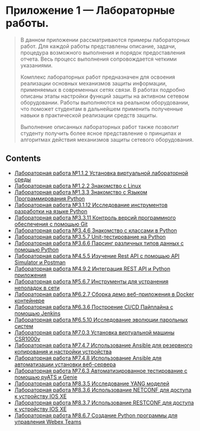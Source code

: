 # Приложение 1 — Лабораторные работы.
> В данном приложении рассматриваются примеры лабораторных работ. Для каждой работы представлены описание, задачи, процедура возможного выполнения и порядок предоставления отчета. Весь процесс выполнения сопровождается четкими указаниями.
>
> Комплекс лабораторных работ предназначен для освоения реализации основных механизмов защиты информации, применяемых в современных сетях связи. В работах подробно описаны этапы настройки функций защиты на активном сетевом оборудовании. Работы выполняются на реальном оборудовании, что поможет студентам в дальнейшем применить полученные навыки в практической реализации средств защиты.
>
> Выполнение описанных лабораторных работ также позволит студенту получить более ясное представление о принципах и алгоритмах действия механизмов защиты сетевого оборудования.
## Contents
- [Лабораторная работа №1.1.2 Установка виртуальной лабораторной среды](Laboratory/Lab-1-1-2-Preparing-Workspace.md)
- [Лабораторная работа №1.2.2 Знакомство c Linux](Laboratory/Lab-1-2-2-Linux-Review.md)
- [Лабораторная работа №1.3.3 Знакомство c Языком Программирования Python](Laboratory/Lab-1-3-3-Python-Intro/Lab-1-3-3-Python-Intro.md)
- [Лабораторная работа №3.1.12 Исследование инструментов разработки на языке Python](Laboratory\Lab-3-1-12-Python-Tools-Research.md)
- [Лабораторная работа №3.3.11 Контроль версий программного обеспечения с помощью Git](Laboratory/Lab-3-3-11-VCS.md)
- [Лабораторная работа №3.4.6 Знакомство с классами в Python](Laboratory/Lab-3-4-6-OOP/Lab-3-4-6-OOP.md)
- [Лабораторная работа №3.5.7 Unit-тестирование на Python](Laboratory/Lab-3-5-7-Unittest/Lab-3-5-7-Unittest.md)
- [Лабораторная работа №3.6.6 Парсинг различных типов данных с помощью Python](Laboratory/Lab-3-6-6-Parsing/Lab-3-6-6-Parsing.md)
- [Лабораторная работа №4.5.5 Изучение Rest API с помощью API Simulator и Postman](Laboratory/Lab-4-5-5-School-Library/Lab-4-5-5-School-Library.md)
- [Лабораторная работа №4.9.2 Интеграция REST API и Python приложения](Laboratory/Lab-4-9-2-Mapquest/Lab-4-9-2-Mapquest.md)
- [Лабораторная работа №5.6.7 Инструменты для устранения неполадок в сети](Laboratory/Lab-5-6-7-Troubleshooting.md)
- [Лабораторная работа №6.2.7 Сборка демо веб-приложения в Docker контейнере](Laboratory/Lab-6-2-7-Docker/Lab-6-2-7-Docker.md)
- [Лабораторная работа №6.3.6 Построение CI/CD Пайплайна с помощью Jenkins](Laboratory/Lab-6-3-6-CI-CD-with-Jenkins.md)
- [Лабораторная работа №6.5.10 Исследование эволюции парольных систем](Laboratory/Lab-6-5-10-Password-Evolution/Lab-6-5-10-Password-Evolution.md)
- [Лабораторная работа №7.0.3 Установка виртуальной машины CSR1000v](Laboratory/Lab-7-0-3-Installing-VM.md)
- [Лабораторная работа №7.4.7 Использование Ansible для резервного копирования и настройки устройства](Laboratory/Lab-7-4-7-Ansible-4-Backups/Lab-7-4-7-Ansible-4-Backups.md)
- [Лабораторная работа №7.4.8 Использование Ansible для автоматизации установки веб-сервера](Laboratory/Lab-7-4-8-Ansible-4-Automation/Lab-7-4-8-Ansible-4-Automation.md)
- [Лабораторная работа №7.6.3 Автоматизированное тестирование с помощью pyATS и Genie](Laboratory/Lab-7-6-3-Automation-Testing.md) 
- [Лабораторная работа №8.3.5 Исследование YANG моделей](Laboratory/Lab-8-3-5-YANG.md)
- [Лабораторная работа №8.3.6 Использование NETCONF для доступа к устройству IOS XE](Laboratory/Lab-8-3-6-NETCONF.md)
- [Лабораторная работа №8.3.7 Использование RESTCONF для доступа к устройству IOS XE](Laboratory/Lab-8-3-7-RESTCONF.md)
- [Лабораторная работа №8.6.7 Создание Python программы для управления Webex Teams](Laboratory/Lab-8-6-7-Webex-Teams/Lab-8-6-7-Webex-Teams.md)
